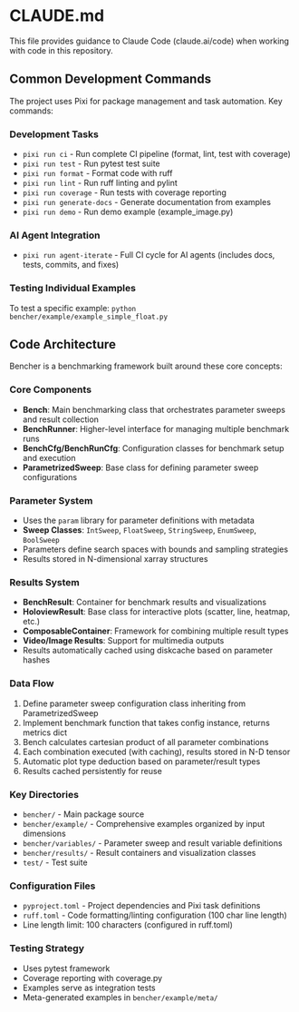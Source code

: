 # CLAUDE.md

This file provides guidance to Claude Code (claude.ai/code) when working with code in this repository.

## Common Development Commands

The project uses Pixi for package management and task automation. Key commands:

### Development Tasks
- `pixi run ci` - Run complete CI pipeline (format, lint, test with coverage)
- `pixi run test` - Run pytest test suite
- `pixi run format` - Format code with ruff
- `pixi run lint` - Run ruff linting and pylint
- `pixi run coverage` - Run tests with coverage reporting
- `pixi run generate-docs` - Generate documentation from examples
- `pixi run demo` - Run demo example (example_image.py)

### AI Agent Integration
- `pixi run agent-iterate` - Full CI cycle for AI agents (includes docs, tests, commits, and fixes)

### Testing Individual Examples
To test a specific example: `python bencher/example/example_simple_float.py`

## Code Architecture

Bencher is a benchmarking framework built around these core concepts:

### Core Components
- **Bench**: Main benchmarking class that orchestrates parameter sweeps and result collection
- **BenchRunner**: Higher-level interface for managing multiple benchmark runs
- **BenchCfg/BenchRunCfg**: Configuration classes for benchmark setup and execution
- **ParametrizedSweep**: Base class for defining parameter sweep configurations

### Parameter System
- Uses the `param` library for parameter definitions with metadata
- **Sweep Classes**: `IntSweep`, `FloatSweep`, `StringSweep`, `EnumSweep`, `BoolSweep`
- Parameters define search spaces with bounds and sampling strategies
- Results stored in N-dimensional xarray structures

### Results System
- **BenchResult**: Container for benchmark results and visualizations
- **HoloviewResult**: Base class for interactive plots (scatter, line, heatmap, etc.)
- **ComposableContainer**: Framework for combining multiple result types
- **Video/Image Results**: Support for multimedia outputs
- Results automatically cached using diskcache based on parameter hashes

### Data Flow
1. Define parameter sweep configuration class inheriting from ParametrizedSweep
2. Implement benchmark function that takes config instance, returns metrics dict
3. Bench calculates cartesian product of all parameter combinations
4. Each combination executed (with caching), results stored in N-D tensor
5. Automatic plot type deduction based on parameter/result types
6. Results cached persistently for reuse

### Key Directories
- `bencher/` - Main package source
- `bencher/example/` - Comprehensive examples organized by input dimensions
- `bencher/variables/` - Parameter sweep and result variable definitions
- `bencher/results/` - Result containers and visualization classes
- `test/` - Test suite

### Configuration Files
- `pyproject.toml` - Project dependencies and Pixi task definitions
- `ruff.toml` - Code formatting/linting configuration (100 char line length)
- Line length limit: 100 characters (configured in ruff.toml)

### Testing Strategy
- Uses pytest framework
- Coverage reporting with coverage.py
- Examples serve as integration tests
- Meta-generated examples in `bencher/example/meta/`